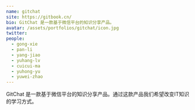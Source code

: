 ```yaml
---
name: gitchat
site: https://gitbook.cn/
bio: GitChat 是一款基于微信平台的知识分享产品。
avatar: /assets/portfolios/gitchat/icon.jpg
twitter: 
people:
  - gong-xie
  - pan-li
  - yang-jiao
  - yuhang-lv
  - cuicui-ma
  - yuhong-yu
  - yuwei-zhao
---
```

GitChat 是一款基于微信平台的知识分享产品。通过这款产品我们希望改变IT知识的学习方式。
